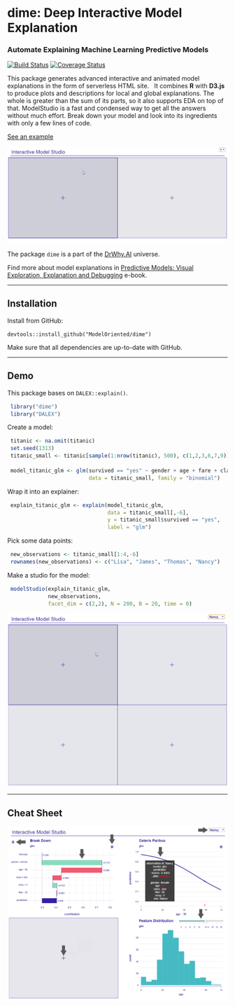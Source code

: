 # dime: Deep Interactive Model Explanation
### Automate Explaining Machine Learning Predictive Models

[![Build Status](https://travis-ci.org/ModelOriented/dime.svg?branch=master)](https://travis-ci.org/ModelOriented/dime)
[![Coverage Status](https://img.shields.io/codecov/c/github/ModelOriented/dime/master.svg)](https://codecov.io/github/ModelOriented/dime?branch=master)

This package generates advanced interactive and animated model explanations in the form
of serverless HTML site. &nbsp; It combines **R** with **D3.js** to produce plots and descriptions
for local and global explanations. The whole is greater than the sum of its parts,
so it also supports EDA on top of that. ModelStudio is a fast and condensed way to get
all the answers without much effort. Break down your model and look into its ingredients
with only a few lines of code.  

[See an example](https://modeloriented.github.io/dime/demo.html)

![](images/gif1.gif)

The package `dime` is a part of the [DrWhy.AI](http://drwhy.ai) universe. 

Find more about model explanations in [Predictive Models: Visual Exploration, Explanation and Debugging](https://pbiecek.github.io/PM_VEE/) e-book.

------------------------------------------------------

## Installation

Install from GitHub:

``` 
devtools::install_github("ModelOriented/dime")
```

Make sure that all dependencies are up-to-date with GitHub.

-------------------------------------------------------

## Demo

This package bases on `DALEX::explain()`.

```r
 library("dime")
 library("DALEX")
```

Create a model:

```r
 titanic <- na.omit(titanic)
 set.seed(1313)
 titanic_small <- titanic[sample(1:nrow(titanic), 500), c(1,2,3,6,7,9)]

 model_titanic_glm <- glm(survived == "yes" ~ gender + age + fare + class + sibsp,
                          data = titanic_small, family = "binomial")
```

Wrap it into an explainer:

```r
 explain_titanic_glm <- explain(model_titanic_glm,
                                data = titanic_small[,-6],
                                y = titanic_small$survived == "yes",
                                label = "glm")
```

Pick some data points:

```r
 new_observations <- titanic_small[1:4,-6]
 rownames(new_observations) <- c("Lisa", "James", "Thomas", "Nancy")
```

Make a studio for the model:

```r
 modelStudio(explain_titanic_glm,
             new_observations,
             facet_dim = c(2,2), N = 200, B = 20, time = 0)
```

![](images/gif2.gif)

------------------------------------------------------

## Cheat Sheet

![CheatSheet](images/basicCheatSheet.bmp)

